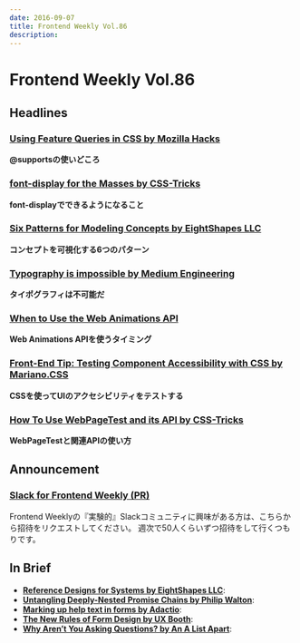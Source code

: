 ```yaml
---
date: 2016-09-07
title: Frontend Weekly Vol.86
description: 
---
```


# Frontend Weekly Vol.86

## Headlines

### [Using Feature Queries in CSS by Mozilla Hacks](https://hacks.mozilla.org/2016/08/using-feature-queries-in-css/)

**@supportsの使いどころ**

### [font-display for the Masses by CSS-Tricks](https://css-tricks.com/font-display-masses/)

**font-displayでできるようになること**

### [Six Patterns for Modeling Concepts by EightShapes LLC](https://medium.com/eightshapes-llc/six-patterns-for-modeling-concepts-df7eda15dc5)

**コンセプトを可視化する6つのパターン**

### [Typography is impossible by Medium Engineering](https://medium.engineering/typography-is-impossible-5872b0c7f891#.8cdof7a5f)

**タイポグラフィは不可能だ**

### [When to Use the Web Animations API](http://danielcwilson.com/blog/2016/08/why-waapi/)

**Web Animations APIを使うタイミング**

### [Front-End Tip: Testing Component Accessibility with CSS by Mariano.CSS](https://blog.mariano.io/quick-tip-testing-component-accessibility-with-css-3c36fe1a6562)

**CSSを使ってUIのアクセシビリティをテストする**

### [How To Use WebPageTest and its API by CSS-Tricks](https://css-tricks.com/use-webpagetest-api/)

**WebPageTestと関連APIの使い方**

## Announcement

### [Slack for Frontend Weekly (PR)](https://studiomohawk.typeform.com/to/Kj8Gaj)

Frontend Weeklyの『実験的』Slackコミュニティに興味がある方は、こちらから招待をリクエストしてください。 週次で50人くらいずつ招待をして行くつもりです。

## In Brief

* [**Reference Designs for Systems by EightShapes LLC**](https://medium.com/eightshapes-llc/reference-designs-for-systems-5f6b8705ba5a): 
* [**Untangling Deeply-Nested Promise Chains by Philip Walton**](https://philipwalton.com/articles/untangling-deeply-nested-promise-chains/): 
* [**Marking up help text in forms by Adactio**](https://adactio.com/journal/11109): 
* [**The New Rules of Form Design by UX Booth**](http://www.uxbooth.com/articles/the-new-rules-of-form-design/): 
* [**Why Aren’t You Asking Questions? by An A List Apart**](http://alistapart.com/article/why-arent-you-asking-questions): 